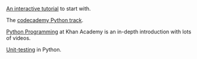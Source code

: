 [An interactive tutorial](http://www.learnpython.org/) to start with.

The [codecademy Python track](http://www.codecademy.com/tracks/python).

[Python Programming](https://www.khanacademy.org/science/computer-science-subject/computer-science) at Khan Academy is an in-depth introduction with lots of videos.

[Unit-testing](https://github.com/rasbt/python_reference/blob/master/tutorials/unit_testing.md) in Python.
